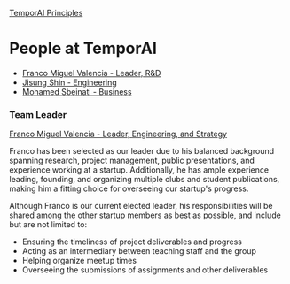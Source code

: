[TemporAI Principles](./principles.md)

# People at TemporAI
- [Franco Miguel Valencia - Leader, R&D](./francomiguel_valencia.md)
- [Jisung Shin - Engineering](./jisung_shin.md)
- [Mohamed Sbeinati - Business](./mohamed_sbeinati.md)

### Team Leader
[Franco Miguel Valencia - Leader, Engineering, and Strategy](./francomiguel_valencia.md)  

Franco has been selected as our leader due to his balanced background spanning research, project management, public presentations, and experience working at a startup. Additionally, he has ample experience leading, founding, and organizing multiple clubs and student publications, making him a fitting choice for overseeing our startup's progress.

Although Franco is our current elected leader, his responsibilities will be shared among the other startup members as best as possible, and include but are not limited to:
- Ensuring the timeliness of project deliverables and progress
- Acting as an intermediary between teaching staff and the group
- Helping organize meetup times
- Overseeing the submissions of assignments and other deliverables

